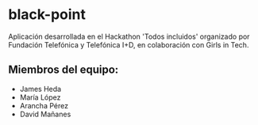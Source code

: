 # black-point
Aplicación desarrollada en el Hackathon 'Todos incluidos' organizado por Fundación Telefónica y Telefónica I+D, en colaboración con Girls in Tech.

## Miembros del equipo:
- James Heda
- María López
- Arancha Pérez
- David Mañanes
